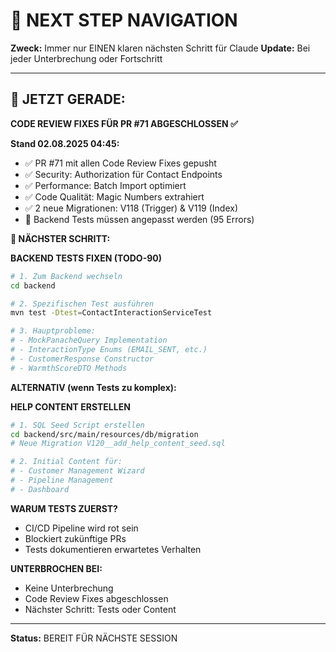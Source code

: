 # 🧭 NEXT STEP NAVIGATION

**Zweck:** Immer nur EINEN klaren nächsten Schritt für Claude
**Update:** Bei jeder Unterbrechung oder Fortschritt

---

## 🎯 JETZT GERADE: 

**CODE REVIEW FIXES FÜR PR #71 ABGESCHLOSSEN ✅**

**Stand 02.08.2025 04:45:**
- ✅ PR #71 mit allen Code Review Fixes gepusht
- ✅ Security: Authorization für Contact Endpoints 
- ✅ Performance: Batch Import optimiert
- ✅ Code Qualität: Magic Numbers extrahiert
- ✅ 2 neue Migrationen: V118 (Trigger) & V119 (Index)
- 🚨 Backend Tests müssen angepasst werden (95 Errors)

**🚀 NÄCHSTER SCHRITT:**

**BACKEND TESTS FIXEN (TODO-90)**
```bash
# 1. Zum Backend wechseln
cd backend

# 2. Spezifischen Test ausführen
mvn test -Dtest=ContactInteractionServiceTest

# 3. Hauptprobleme:
# - MockPanacheQuery Implementation
# - InteractionType Enums (EMAIL_SENT, etc.)
# - CustomerResponse Constructor
# - WarmthScoreDTO Methods
```

**ALTERNATIV (wenn Tests zu komplex):**

**HELP CONTENT ERSTELLEN**
```bash
# 1. SQL Seed Script erstellen
cd backend/src/main/resources/db/migration
# Neue Migration V120__add_help_content_seed.sql

# 2. Initial Content für:
# - Customer Management Wizard
# - Pipeline Management
# - Dashboard
```

**WARUM TESTS ZUERST?**
- CI/CD Pipeline wird rot sein
- Blockiert zukünftige PRs
- Tests dokumentieren erwartetes Verhalten

**UNTERBROCHEN BEI:**
- Keine Unterbrechung
- Code Review Fixes abgeschlossen
- Nächster Schritt: Tests oder Content

---

**Status:** BEREIT FÜR NÄCHSTE SESSION